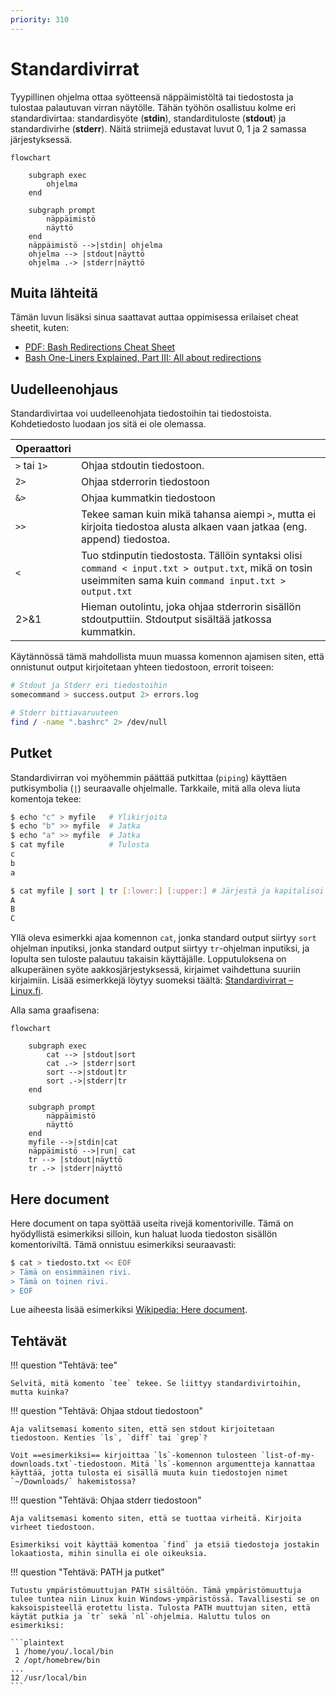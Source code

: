 ```yaml
---
priority: 310
---
```


# Standardivirrat

Tyypillinen ohjelma ottaa syötteensä näppäimistöltä tai tiedostosta ja tulostaa palautuvan virran näytölle. Tähän työhön osallistuu kolme eri standardivirtaa:  standardisyöte (**stdin**), standardituloste (**stdout**) ja standardivirhe (**stderr**). Näitä striimejä edustavat luvut 0, 1 ja 2 samassa järjestyksessä.

```mermaid
flowchart

	subgraph exec
        ohjelma
	end
    
    subgraph prompt
        näppäimistö
        näyttö
	end
	näppäimistö -->|stdin| ohjelma
	ohjelma --> |stdout|näyttö
	ohjelma .-> |stderr|näyttö
```

## Muita lähteitä

Tämän luvun lisäksi sinua saattavat auttaa oppimisessa erilaiset cheat sheetit, kuten:

* [PDF: Bash Redirections Cheat Sheet](https://catonmat.net/ftp/bash-redirections-cheat-sheet.pdf)
* [Bash One-Liners Explained, Part III: All about redirections](https://catonmat.net/bash-one-liners-explained-part-three)

## Uudelleenohjaus

Standardivirtaa voi uudelleenohjata tiedostoihin tai tiedostoista. Kohdetiedosto luodaan jos sitä ei ole olemassa.

| Operaattori  |                                                                                                                                                            |
| ------------ | ---------------------------------------------------------------------------------------------------------------------------------------------------------- |
| `>` tai `1>` | Ohjaa stdoutin tiedostoon.                                                                                                                                 |
| `2>`         | Ohjaa stderrorin tiedostoon                                                                                                                                |
| `&>`         | Ohjaa kummatkin tiedostoon                                                                                                                                 |
| `>>`         | Tekee saman kuin mikä tahansa aiempi `>`, mutta ei kirjoita tiedostoa alusta alkaen vaan jatkaa (eng. append) tiedostoa.                                   |
| `<`          | Tuo stdinputin tiedostosta. Tällöin syntaksi olisi `command < input.txt > output.txt`, mikä on tosin useimmiten sama kuin `command input.txt > output.txt` |
| 2>&1         | Hieman outolintu, joka ohjaa stderrorin sisällön stdoutputtiin. Stdoutput sisältää jatkossa kummatkin.                                                     |

Käytännössä tämä mahdollista muun muassa komennon ajamisen siten, että onnistunut output kirjoitetaan yhteen tiedostoon, errorit toiseen:

```bash title="Bash"
# Stdout ja Stderr eri tiedostoihin
somecommand > success.output 2> errors.log

# Stderr bittiavaruuteen
find / -name ".bashrc" 2> /dev/null
```


## Putket

Standardivirran voi myöhemmin päättää putkittaa (`piping`) käyttäen putkisymbolia (`|`) seuraavalle ohjelmalle. Tarkkaile, mitä alla oleva liuta komentoja tekee:

```bash title="Bash"
$ echo "c" > myfile   # Ylikirjoita
$ echo "b" >> myfile  # Jatka
$ echo "a" >> myfile  # Jatka
$ cat myfile          # Tulosta
c
b
a

$ cat myfile | sort | tr [:lower:] [:upper:] # Järjestä ja kapitalisoi
A
B
C
```

Yllä oleva esimerkki ajaa komennon `cat`, jonka standard output siirtyy `sort` ohjelman inputiksi, jonka standard output siirtyy `tr`-ohjelman inputiksi, ja lopulta sen tuloste palautuu takaisin käyttäjälle. Lopputuloksena on alkuperäinen syöte aakkosjärjestyksessä, kirjaimet vaihdettuna suuriin kirjaimiin. Lisää esimerkkejä löytyy suomeksi täältä: [Standardivirrat – Linux.fi](https://www.linux.fi/wiki/Standardivirrat).

Alla sama graafisena:

```mermaid
flowchart

	subgraph exec
        cat --> |stdout|sort
        cat .-> |stderr|sort
        sort -->|stdout|tr
        sort .->|stderr|tr
	end
    
    subgraph prompt
        näppäimistö
        näyttö
	end
	myfile -->|stdin|cat
	näppäimistö -->|run| cat
	tr --> |stdout|näyttö
	tr .-> |stderr|näyttö
```

## Here document

Here document on tapa syöttää useita rivejä komentoriville. Tämä on hyödyllistä esimerkiksi silloin, kun haluat luoda tiedoston sisällön komentoriviltä. Tämä onnistuu esimerkiksi seuraavasti:

```bash title="Bash"
$ cat > tiedosto.txt << EOF
> Tämä on ensimmäinen rivi.
> Tämä on toinen rivi.
> EOF
```

Lue aiheesta lisää esimerkiksi [Wikipedia: Here document](https://en.wikipedia.org/wiki/Here_document).

## Tehtävät

!!! question "Tehtävä: tee"

    Selvitä, mitä komento `tee` tekee. Se liittyy standardivirtoihin, mutta kuinka?

!!! question "Tehtävä: Ohjaa stdout tiedostoon"

    Aja valitsemasi komento siten, että sen stdout kirjoitetaan tiedostoon. Kenties `ls`, `diff` tai `grep`?
    
    Voit ==esimerkiksi== kirjoittaa `ls`-komennon tulosteen `list-of-my-downloads.txt`-tiedostoon. Mitä `ls`-komennon argumentteja kannattaa käyttää, jotta tulosta ei sisällä muuta kuin tiedostojen nimet `~/Downloads/` hakemistossa?

!!! question "Tehtävä: Ohjaa stderr tiedostoon"

    Aja valitsemasi komento siten, että se tuottaa virheitä. Kirjoita virheet tiedostoon.

    Esimerkiksi voit käyttää komentoa `find` ja etsiä tiedostoja jostakin lokaatiosta, mihin sinulla ei ole oikeuksia.

!!! question "Tehtävä: PATH ja putket"

    Tutustu ympäristömuuttujan PATH sisältöön. Tämä ympäristömuuttuja tulee tuntea niin Linux kuin Windows-ympäristössä. Tavallisesti se on kaksoispisteellä erotettu lista. Tulosta PATH muuttujan siten, että käytät putkia ja `tr` sekä `nl`-ohjelmia. Haluttu tulos on esimerkiksi:
    
    ```plaintext
     1 /home/you/.local/bin
     2 /opt/homebrew/bin
    ...
    12 /usr/local/bin
    ```
